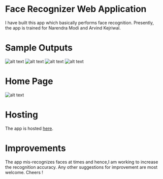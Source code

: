 # Face Recognizer Web Application
I have built this app which basically performs face recognition. Presently, the app is trained for Narendra Modi and Arvind Kejriwal.
# Sample Outputs
![alt text](https://github.com/Anwesh2/face_recognizer_webapp/blob/master/faceapp/successful-outputs-screenshots/both_yes.png)
![alt text](https://github.com/Anwesh2/face_recognizer_webapp/blob/master/faceapp/successful-outputs-screenshots/successful_three.png)
![alt text](https://github.com/Anwesh2/face_recognizer_webapp/blob/master/faceapp/successful-outputs-screenshots/katrina_no.png)
![alt text](https://github.com/Anwesh2/face_recognizer_webapp/blob/master/faceapp/successful-outputs-screenshots/Four.png)
# Home Page
![alt text](https://github.com/Anwesh2/face_recognizer_webapp/blob/master/faceapp/homepage.png)
# Hosting
The app is hosted [here](http://139.59.67.15/).
# Improvements
The app mis-recognizes faces at times and hence,I am working to increase the recognition accuracy. Any other suggestions for improvement are most welcome. Cheers !

